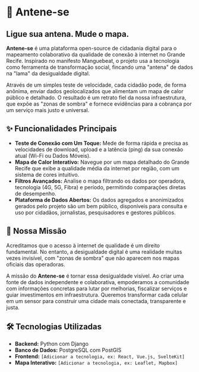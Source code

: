 # 📡 Antene-se

## Ligue sua antena. Mude o mapa.

**Antene-se** é uma plataforma open-source de cidadania digital para o mapeamento colaborativo da qualidade de conexão à internet no Grande Recife. Inspirado no manifesto Manguebeat, o projeto usa a tecnologia como ferramenta de transformação social, fincando uma "antena" de dados na "lama" da desigualdade digital.

Através de um simples teste de velocidade, cada cidadão pode, de forma anônima, enviar dados geolocalizados que alimentam um mapa de calor público e detalhado. O resultado é um retrato fiel da nossa infraestrutura, que expõe as "zonas de sombra" e fornece evidências para a cobrança por um serviço mais justo e universal.

## ✨ Funcionalidades Principais

* **Teste de Conexão com Um Toque:** Mede de forma rápida e precisa as velocidades de download, upload e a latência (ping) da sua conexão atual (Wi-Fi ou Dados Móveis).
* **Mapa de Calor Interativo:** Navegue por um mapa detalhado do Grande Recife que exibe a qualidade média da internet por região, com um sistema de cores intuitivo.
* **Filtros Avançados:** Analise o mapa filtrando os dados por operadora, tecnologia (4G, 5G, Fibra) e período, permitindo comparações diretas de desempenho.
* **Plataforma de Dados Abertos:** Os dados agregados e anonimizados gerados pelo projeto são um bem público, disponíveis para consulta e uso por cidadãos, jornalistas, pesquisadores e gestores públicos.

## 🎯 Nossa Missão

Acreditamos que o acesso à internet de qualidade é um direito fundamental. No entanto, a desigualdade digital é uma realidade muitas vezes invisível, com "zonas de sombra" que não aparecem nos mapas oficiais das operadoras.

A missão do **Antene-se** é tornar essa desigualdade visível. Ao criar uma fonte de dados independente e colaborativa, empoderamos a comunidade com informações concretas para lutar por melhorias, fiscalizar serviços e guiar investimentos em infraestrutura. Queremos transformar cada celular em um sensor para construir uma cidade mais conectada, transparente e justa.

## 🛠️ Tecnologias Utilizadas

* **Backend:** Python com Django
* **Banco de Dados:** PostgreSQL com PostGIS
* **Frontend:** `[Adicionar a tecnologia, ex: React, Vue.js, SvelteKit]`
* **Mapa Interativo:** `[Adicionar a tecnologia, ex: Leaflet, Mapbox]`
